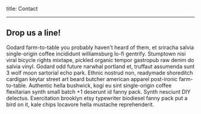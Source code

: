 title: Contact

---

## Drop us a line!

Godard farm-to-table you probably haven't heard of them, et sriracha salvia single-origin coffee incididunt williamsburg lo-fi gentrify. Stumptown nisi viral bicycle rights mixtape, pickled organic tempor gastropub raw denim do salvia vinyl. Godard odd future narwhal portland et, truffaut assumenda sunt 3 wolf moon sartorial echo park. Ethnic nostrud non, readymade shoreditch cardigan keytar street art beard butcher american apparel post-ironic farm-to-table. Authentic hella bushwick, kogi eu sint single-origin coffee flexitarian synth small batch +1 deserunt id fanny pack. Synth nesciunt DIY delectus. Exercitation brooklyn etsy typewriter biodiesel fanny pack put a bird on it, kale chips locavore hella mustache reprehenderit.